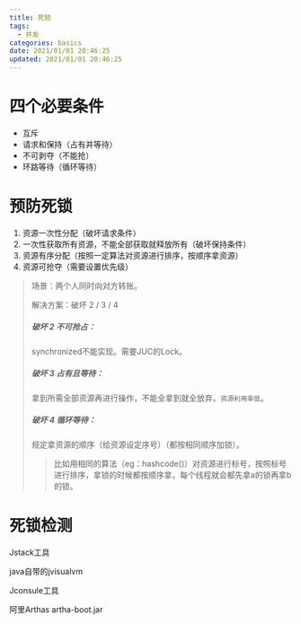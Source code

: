 ```yaml
---
title: 死锁
tags: 
  - 并发
categories: basics
date: 2021/01/01 20:46:25
updated: 2021/01/01 20:46:25
---
```




# 四个必要条件

- 互斥
- 请求和保持（占有并等待）
- 不可剥夺（不能抢）
- 环路等待（循环等待）



# 预防死锁

1. 资源一次性分配（破坏请求条件）
2. 一次性获取所有资源，不能全部获取就释放所有（破坏保持条件）
3. 资源有序分配（按照一定算法对资源进行排序，按顺序拿资源）
4. 资源可抢夺（需要设置优先级）

> 场景：两个人同时向对方转账。
>
> 解决方案：破坏 2 / 3 / 4
>
> ##### 破坏 2 不可抢占：
>
> synchronized不能实现。需要JUC的Lock。
>
> ##### 破坏 3 占有且等待：
>
> 拿到所需全部资源再进行操作，不能全拿到就全放弃，`资源利用率低`。
>
> ##### 破坏 4 循环等待：
>
> 规定拿资源的顺序（给资源设定序号）（都按相同顺序加锁）。
>
> > 比如用相同的算法（eg：hashcode()）对资源进行标号，按照标号进行排序，拿锁的时候都按顺序拿，每个线程就会都先拿a的锁再拿b的锁。



# 死锁检测

Jstack工具

java自带的jvisualvm

Jconsule工具

阿里Arthas  artha-boot.jar
